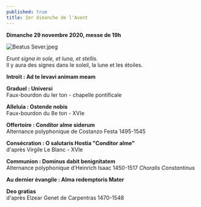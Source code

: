 ```yaml
---
published: true
title: Ier dimanche de l'Avent
---
```

**Dimanche 29 novembre 2020, messe de 19h**

![Beatus Sever.jpeg]({{site.baseurl}}/images/Beatus%20Sever.jpeg)

*Erunt signa in sole, et luna, et stellis.*  
Il y aura des signes dans le soleil, la lune et les étoiles.

**Introït : Ad te levavi animam meam**

**Graduel : Universi**  
Faux-bourdon du Ier ton - chapelle pontificale

**Alleluia : Ostende nobis**  
Faux-bourdon du 8e ton - XVIe

**Offertoire : Conditor alme siderum**  
Alternance polyphonique de Costanzo Festa 1495-1545

**Consécration : O salutaris Hostia "Conditor alme"**  
d'après Virgile Le Blanc - XVIe

**Communion : Dominus dabit benignitatem**  
Alternance polyphonique d’Heinrich Isaac 1450-1517 *Choralis Constantinus*

**Au dernier évangile : Alma redemptoris Mater**

**Deo gratias**  
d'après Elzear Genet de Carpentras 1470-1548
